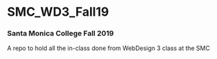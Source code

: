 # SMC_WD3_Fall19
### Santa Monica College Fall 2019
A repo to hold all the in-class done from WebDesign 3 class at the SMC
